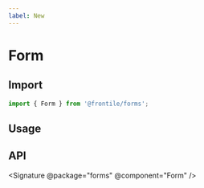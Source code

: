 ```yaml
---
label: New
---
```

# Form


## Import 

```js
import { Form } from '@frontile/forms';
```

## Usage

## API

<Signature @package="forms" @component="Form" />
